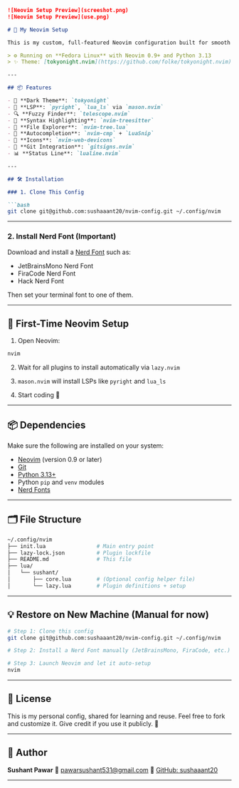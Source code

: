 ````markdown
![Neovim Setup Preview](screeshot.png)
![Neovim Setup Preview](use.png)

# 🧠 My Neovim Setup

This is my custom, full-featured Neovim configuration built for smooth development in **Python**, **Lua**, and general-purpose coding. It uses a dark aesthetic (`tokyonight`), Treesitter syntax, LSP support, and modern plugins.

> ⚙️ Running on **Fedora Linux** with Neovim 0.9+ and Python 3.13  
> ✨ Theme: [tokyonight.nvim](https://github.com/folke/tokyonight.nvim)

---

## 📦 Features

- 🌙 **Dark Theme**: `tokyonight`
- 🧠 **LSP**: `pyright`, `lua_ls` via `mason.nvim`
- 🔍 **Fuzzy Finder**: `telescope.nvim`
- 🌲 **Syntax Highlighting**: `nvim-treesitter`
- 📂 **File Explorer**: `nvim-tree.lua`
- 🤖 **Autocompletion**: `nvim-cmp` + `LuaSnip`
- 🎨 **Icons**: `nvim-web-devicons`
- 📌 **Git Integration**: `gitsigns.nvim`
- 📊 **Status Line**: `lualine.nvim`

---

## 🛠️ Installation

### 1. Clone This Config

```bash
git clone git@github.com:sushaaant20/nvim-config.git ~/.config/nvim
````

---

### 2. Install Nerd Font (Important)

Download and install a [Nerd Font](https://www.nerdfonts.com/font-downloads) such as:

* JetBrainsMono Nerd Font
* FiraCode Nerd Font
* Hack Nerd Font

Then set your terminal font to one of them.

---

## 🚀 First-Time Neovim Setup

1. Open Neovim:

```bash
nvim
```

2. Wait for all plugins to install automatically via `lazy.nvim`

3. `mason.nvim` will install LSPs like `pyright` and `lua_ls`

4. Start coding 🎉

---

## 📦 Dependencies

Make sure the following are installed on your system:

* [Neovim](https://neovim.io/) (version 0.9 or later)
* [Git](https://git-scm.com/)
* [Python 3.13+](https://www.python.org/)
* Python `pip` and `venv` modules
* [Nerd Fonts](https://www.nerdfonts.com/)

---

## 🗂️ File Structure

```bash
~/.config/nvim
├── init.lua                # Main entry point
├── lazy-lock.json          # Plugin lockfile
├── README.md               # This file
├── lua/
│   └── sushant/
│       ├── core.lua        # (Optional config helper file)
│       └── lazy.lua        # Plugin definitions + setup
```

---

## 💡 Restore on New Machine (Manual for now)

```bash
# Step 1: Clone this config
git clone git@github.com:sushaaant20/nvim-config.git ~/.config/nvim

# Step 2: Install a Nerd Font manually (JetBrainsMono, FiraCode, etc.)

# Step 3: Launch Neovim and let it auto-setup
nvim
```

---

## 📜 License

This is my personal config, shared for learning and reuse.
Feel free to fork and customize it. Give credit if you use it publicly. 🙏

---

## 👤 Author

**Sushant Pawar**
📧 [pawarsushant531@gmail.com](mailto:pawarsushant531@gmail.com)
🐙 [GitHub: sushaaant20](https://github.com/sushaaant20)

---

````

